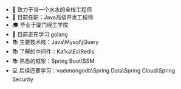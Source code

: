   

* 🧐   致力于当一个水水的全栈工程师
* 💼   目前任职：Java高级开发工程师
* 🎓   毕业于厦门理工学院
* 🌱   目前正在学习 golang
* 📚   主要技术栈：Java\Mysql\jQuery
* 📚   了解的中间件：Kafka\Es\Redis
* 📚   熟悉的框架：Spring Boot\SSM
* 💻   后续还要学习：vue\mongodb\Spring Data\Spring Cloud\Spring Security
